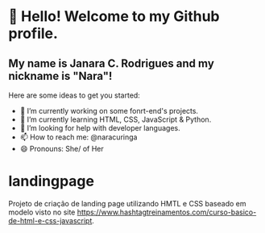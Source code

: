 # 👋 Hello! Welcome to my Github profile.
## My name is Janara C. Rodrigues and my nickname is "Nara"!
Here are some ideas to get you started:

- 🔭 I’m currently working on some fonrt-end's projects.
- 🌱 I’m currently learning HTML, CSS, JavaScript & Python.
- 🤔 I’m looking for help with developer languages.
- 📫 How to reach me: @naracuringa
- 😄 Pronouns: She/ of Her

# landingpage
Projeto de criação de landing page utilizando HMTL e CSS baseado em modelo visto no site https://www.hashtagtreinamentos.com/curso-basico-de-html-e-css-javascript. 
